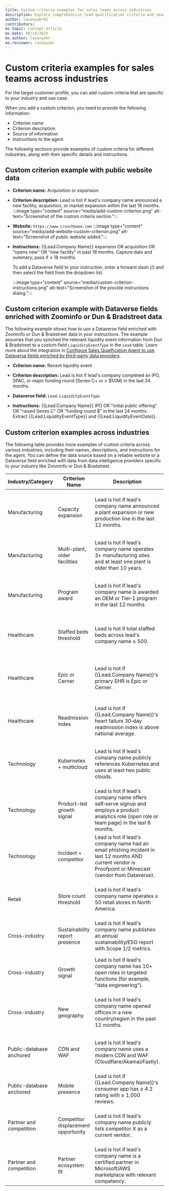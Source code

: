 ```yaml
---
title: Custom criteria examples for sales teams across industries
description: Explore comprehensive lead qualification criteria and search instructions for financial services, manufacturing, healthcare, technology, and cross-industry scenarios to identify hot prospects.
author: lavanyakr01
contributors:
ms.topic: concept-article
ms.date: 08/14/2025
ms.author: lavanyakr
ms.reviewer: lavanyakr
---
```


# Custom criteria examples for sales teams across industries

For the target customer profile, you can add custom criteria that are specific to your industry and use case.

When you add a custom criterion, you need to provide the following information:

- Criterion name
- Criterion description
- Source of information
- Instructions to the agent

The following sections provide examples of custom criteria for different industries, along with their specific details and instructions.


## Custom criterion example with public website data 

- **Criterion name:** Acquisition or expansion

- **Criterion description:** Lead is hot if lead's company name announced a new facility, acquisition, or market expansion within the last 18 months.
   :::image type="content" source="media/add-custom-criterion.png" alt-text="Screenshot of the custom criteria section.":::

- **Website:** `https://www.crunchbase.com`
  :::image type="content" source="media/add-website-custom-criterion.png" alt-text="Screenshot of public website added.":::

- **Instructions:** {{Lead.Company Name}} expansion OR acquisition OR "opens new" OR "new facility" in past 18 months. Capture date and summary; pass if ≤ 18 months.

  To add a Dataverse field to your instruction, enter a forward slash (/) and then select the field from the dropdown list.

  :::image type="content" source="media/custom-criterion-instructions.png" alt-text="Screenshot of the provide instructions dialog.":::

## Custom criterion example with Dataverse fields enriched with Zoominfo or Dun & Bradstreet data

The following example shows how to use a Dataverse field enriched with Zoominfo or Dun & Bradstreet data in your instructions. The example assumes that you synched the relevant liquidity event information from Dun & Bradstreet to a custom field `LiquidityEventType` in the `Lead` table. Learn more about the integration in [Configure Sales Qualification Agent to use Dataverse fields enriched by third-party data providers](use-zoominfo-dnb-data-in-sales-qualification-agent.md).


- **Criterion name:** Recent liquidity event

- **Criterion description:** Lead is hot if lead's company completed an IPO, SPAC, or major funding round (Series C+ or ≥ \$50M) in the last 24 months.

- **Dataverse field:** `Lead.LiquidityEventType`

- **Instructions:** {{Lead.Company Name}} IPO OR "initial public offering" OR "raised Series C" OR "funding round \$" in the last 24 months. Extract {{Lead.LiquidityEventType}} and {{Lead.LiquidityEventDate}}.

## Custom criterion examples across industries

The following table provides more examples of custom criteria across various industries, including their names, descriptions, and instructions for the agent. You can define the data source based on a reliable website or a Dataverse field enriched with data from data intelligence providers specific to your industry like Zoominfo or Dun & Bradstreet. 

| Industry/Category         | Criterion Name                   | Description                                                                                      | Instructions                                                                                                                                                                                                                   |
|---------------------------|----------------------------------|--------------------------------------------------------------------------------------------------|--------------------------------------------------------------------------------------------------------------------------------------------------------------------------------------------------------------------------------|
| Manufacturing             | Capacity expansion               | Lead is hot if lead's company name announced a plant expansion or new production line in the last 12 months. | site:{{Lead.Company Name}} "press" OR "newsroom" OR "media" new production line OR expansion OR "adds capacity" past 12 months.                                                         |
| Manufacturing             | Multi-plant, older facilities    | Lead is hot if lead's company name operates 3+ manufacturing sites and at least one plant is older than 10 years. | site:{{Lead.Company Name}}.com facilities OR plants OR locations manufacturing. Extract plant count and earliest commissioning year.                                                     |
| Manufacturing             | Program award                    | Lead is hot if lead's company name is awarded an OEM or Tier‑1 program in the last 12 months. | {{Lead.Company Name}} awarded contract OR selected supplier OR "program award" automotive past 12 months.                                                                               |
| Healthcare                | Staffed beds threshold           | Lead is hot if total staffed beds across lead's company name ≥ 500.                               | {{Lead.Company Name}} hospital system staffed beds total OR "number of beds" site:aha.org OR site:healthgrades.com. Extract numeric total.                                               |
| Healthcare                | Epic or Cerner                   | Lead is hot if {{Lead.Company Name}}'s primary EHR is Epic or Cerner.                             | {{Lead.Company Name}} EHR Epic OR Cerner site:chimecentral.org OR site:klasresearch.com OR "EHR vendor" "{{Lead.Company Name}}"                                                         |
| Healthcare                | Readmission index                | Lead is hot if {{Lead.Company Name}}'s heart failure 30‑day readmission index is above national average. | {{Lead.Company Name}} compare readmission heart failure for hospital. Extract the index and compare to national average.                                                                     |
| Technology                | Kubernetes + multicloud          | Lead is hot if lead's company name publicly references Kubernetes and uses at least two public clouds. | site:{{Lead.Company Name}}.com blog OR engineering "Kubernetes" AND ("AWS" OR "Azure" OR "GCP"). Count distinct clouds mentioned.                                                        |
| Technology                | Product-led growth signal        | Lead is hot if lead's company name offers self‑serve signup and employs a product analytics role (open role or team page) in the last 6 months. | site:{{Lead.Company Name}}.com pricing OR "Get started" signup AND ("Product Analyst" OR "Growth Analyst" OR "Product Analytics") past 6 months.                                         |
| Technology                | Incident + competitor            | Lead is hot if lead's company name had an email phishing incident in last 12 months AND current vendor is Proofpoint or Mimecast (vendor from Dataverse). | {{Lead.Company Name}} phishing OR business email compromise OR "email security incident" past 12 months.                                                                                 |
| Retail                    | Store count threshold            | Lead is hot if lead's company name operates ≥ 50 retail stores in North America.                  | site:{{Lead.Company Name}}.com "store locator" OR "locations." Count store locations in US+Canada; pass if ≥ 50.                                                                        |
| Cross-industry            | Sustainability report presence   | Lead is hot if lead's company name publishes an annual sustainability/ESG report with Scope 1/2 metrics. | site:{{Lead.Company Name}}.com sustainability report OR ESG "Scope 1" OR "Scope 2".                                                                                                     |
| Cross-industry            | Growth signal                    | Lead is hot if lead's company name has 10+ open roles in targeted functions (for example, "data engineering"). | site:{{Lead.Company Name}}.com/careers "data engineer" OR "data platform" OR "analytics" list open roles; count ≥ 10.                                                                   |
| Cross-industry            | New geography                    | Lead is hot if lead's company name opened offices in a new country/region in the past 12 months.  | {{Lead.Company Name}} opens office OR launches operations in "country/region" site:news past 12 months.                                                                                  |
| Public-database anchored  | CDN and WAF                      | Lead is hot if lead's company name uses a modern CDN and WAF (Cloudflare/Akamai/Fastly).          | {{Lead.Company Name}} technology profile CDN WAF. Identify providers; pass if Cloudflare/Akamai/Fastly present.                                                                         |
| Public-database anchored  | Mobile presence                  | Lead is hot if {{Lead.Company Name}}'s consumer app has ≥ 4.2 rating with ≥ 1,000 reviews.        | {{Lead.Company Name}} app. Extract rating and review count.                                                                                                                             |
| Partner and competition   | Competitor displacement opportunity | Lead is hot if lead's company name publicly lists competitor X as a current vendor.               | {{Lead.Company Name}} "powered by [Competitor X]" OR "case study [Competitor X]" OR "technology partner [Competitor X]".                                                                |
| Partner and competition   | Partner ecosystem fit            | Lead is hot if lead's company name is a certified partner in Microsoft/AWS marketplace with relevant competency. | {{Lead.Company Name}} listing. Extract offer type and competency; pass if "Solution partner—Data & AI" or equivalent.                                                                   |
